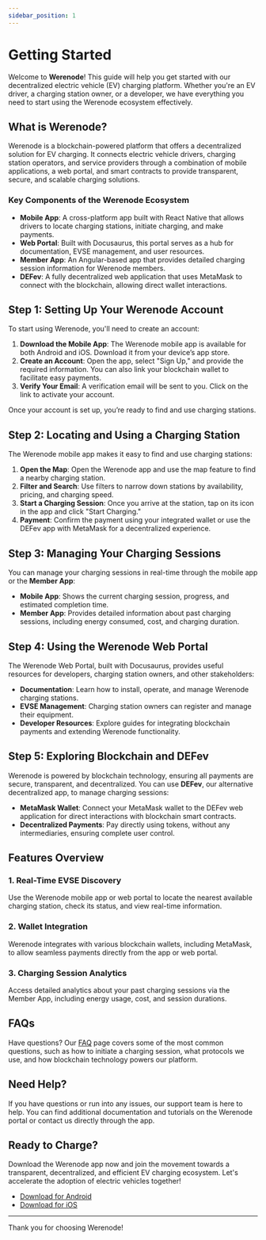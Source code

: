 ```yaml
---
sidebar_position: 1
---
```


# Getting Started

Welcome to **Werenode**! This guide will help you get started with our decentralized electric vehicle (EV) charging platform. Whether you're an EV driver, a charging station owner, or a developer, we have everything you need to start using the Werenode ecosystem effectively.

## What is Werenode?

Werenode is a blockchain-powered platform that offers a decentralized solution for EV charging. It connects electric vehicle drivers, charging station operators, and service providers through a combination of mobile applications, a web portal, and smart contracts to provide transparent, secure, and scalable charging solutions.

### Key Components of the Werenode Ecosystem

- **Mobile App**: A cross-platform app built with React Native that allows drivers to locate charging stations, initiate charging, and make payments.
- **Web Portal**: Built with Docusaurus, this portal serves as a hub for documentation, EVSE management, and user resources.
- **Member App**: An Angular-based app that provides detailed charging session information for Werenode members.
- **DEFev**: A fully decentralized web application that uses MetaMask to connect with the blockchain, allowing direct wallet interactions.

## Step 1: Setting Up Your Werenode Account

To start using Werenode, you'll need to create an account:

1. **Download the Mobile App**: The Werenode mobile app is available for both Android and iOS. Download it from your device’s app store.
2. **Create an Account**: Open the app, select "Sign Up," and provide the required information. You can also link your blockchain wallet to facilitate easy payments.
3. **Verify Your Email**: A verification email will be sent to you. Click on the link to activate your account.

Once your account is set up, you’re ready to find and use charging stations.

## Step 2: Locating and Using a Charging Station

The Werenode mobile app makes it easy to find and use charging stations:

1. **Open the Map**: Open the Werenode app and use the map feature to find a nearby charging station.
2. **Filter and Search**: Use filters to narrow down stations by availability, pricing, and charging speed.
3. **Start a Charging Session**: Once you arrive at the station, tap on its icon in the app and click "Start Charging." 
4. **Payment**: Confirm the payment using your integrated wallet or use the DEFev app with MetaMask for a decentralized experience.

## Step 3: Managing Your Charging Sessions

You can manage your charging sessions in real-time through the mobile app or the **Member App**:

- **Mobile App**: Shows the current charging session, progress, and estimated completion time.
- **Member App**: Provides detailed information about past charging sessions, including energy consumed, cost, and charging duration.

## Step 4: Using the Werenode Web Portal

The Werenode Web Portal, built with Docusaurus, provides useful resources for developers, charging station owners, and other stakeholders:

- **Documentation**: Learn how to install, operate, and manage Werenode charging stations.
- **EVSE Management**: Charging station owners can register and manage their equipment.
- **Developer Resources**: Explore guides for integrating blockchain payments and extending Werenode functionality.

## Step 5: Exploring Blockchain and DEFev

Werenode is powered by blockchain technology, ensuring all payments are secure, transparent, and decentralized. You can use **DEFev**, our alternative decentralized app, to manage charging sessions:

- **MetaMask Wallet**: Connect your MetaMask wallet to the DEFev web application for direct interactions with blockchain smart contracts.
- **Decentralized Payments**: Pay directly using tokens, without any intermediaries, ensuring complete user control.

## Features Overview

### 1. Real-Time EVSE Discovery
Use the Werenode mobile app or web portal to locate the nearest available charging station, check its status, and view real-time information.

### 2. Wallet Integration
Werenode integrates with various blockchain wallets, including MetaMask, to allow seamless payments directly from the app or web portal.

### 3. Charging Session Analytics
Access detailed analytics about your past charging sessions via the Member App, including energy usage, cost, and session durations.

## FAQs

Have questions? Our [FAQ](../faq) page covers some of the most common questions, such as how to initiate a charging session, what protocols we use, and how blockchain technology powers our platform.

## Need Help?

If you have questions or run into any issues, our support team is here to help. You can find additional documentation and tutorials on the Werenode portal or contact us directly through the app.

## Ready to Charge?

Download the Werenode app now and join the movement towards a transparent, decentralized, and efficient EV charging ecosystem. Let's accelerate the adoption of electric vehicles together!

- [Download for Android](https://play.google.com/store/apps/details?id=com.werenode.app)
- [Download for iOS](https://apps.apple.com/fr/app/werenode-charge-ve/id1582403510)

---

Thank you for choosing Werenode!

